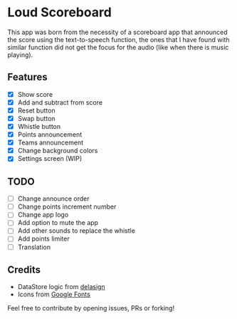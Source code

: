 # Loud Scoreboard

This app was born from the necessity of a scoreboard app that announced the score using the
text-to-speech function, the ones that I have found with similar function did not get the focus for
the audio (like when there is music playing).

## Features

- [x] Show score
- [x] Add and subtract from score
- [x] Reset button
- [x] Swap button
- [x] Whistle button
- [x] Points announcement
- [x] Teams announcement
- [x] Change background colors
- [x] Settings screen (WIP)

## TODO

- [ ] Change announce order
- [ ] Change points increment number
- [ ] Change app logo
- [ ] Add option to mute the app
- [ ] Add other sounds to replace the whistle
- [ ] Add points limiter
- [ ] Translation

## Credits

- DataStore logic from [delasign](https://www.delasign.com/blog/android-studio-kotlin-data-store/)
- Icons from [Google Fonts](https://fonts.google.com/icons)

Feel free to contribute by opening issues, PRs or forking!